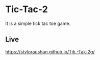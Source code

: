 # Tic-Tac-2
It is a simple tick tac toe game.


## Live  

https://styloraushan.github.io/Tik.-Tak-2g/


